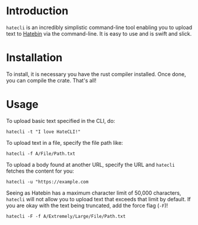 # Introduction

`hatecli` is an incredibly simplistic command-line tool enabling you to upload text to [Hatebin](https://hatebin.com) via the command-line. It is easy to use and is swift and slick.

# Installation

To install, it is necessary you have the rust compiler installed. Once done, you can compile the crate. That's all!

# Usage

To upload basic text specified in the CLI, do:

`hatecli -t "I love HateCLI!"`

To upload text in a file, specify the file path like:

`hatecli -f A/File/Path.txt`

To upload a body found at another URL, specify the URL and `hatecli` fetches the content for you:

`hatecli -u "https://example.com`

Seeing as Hatebin has a maximum character limit of 50,000 characters, `hatecli` will not allow you to upload text that exceeds that limit by default. If you are okay with the text being truncated, add the force flag (`-F`)!

`hatecli -F -f A/Extremely/Large/File/Path.txt`
